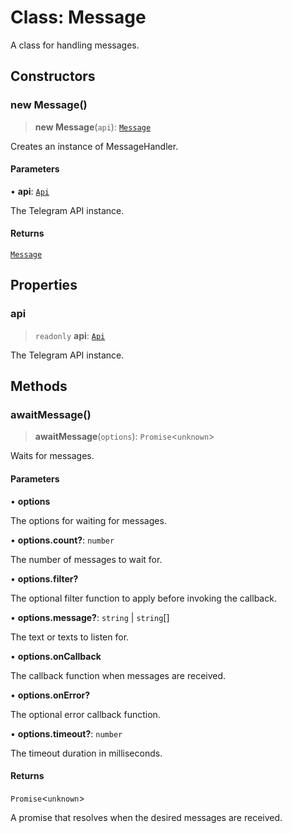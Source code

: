 # Class: Message

A class for handling messages.

## Constructors

### new Message()

> **new Message**(`api`): [`Message`](./src/classes/Message.md)

Creates an instance of MessageHandler.

#### Parameters

• **api**: [`Api`](./src/classes/Api.md)

The Telegram API instance.

#### Returns

[`Message`](./src/classes/Message.md)

## Properties

### api

> `readonly` **api**: [`Api`](./src/classes/Api.md)

The Telegram API instance.

## Methods

### awaitMessage()

> **awaitMessage**(`options`): `Promise`\<`unknown`\>

Waits for messages.

#### Parameters

• **options**

The options for waiting for messages.

• **options.count?**: `number`

The number of messages to wait for.

• **options.filter?**

The optional filter function to apply before invoking the callback.

• **options.message?**: `string` \| `string`[]

The text or texts to listen for.

• **options.onCallback**

The callback function when messages are received.

• **options.onError?**

The optional error callback function.

• **options.timeout?**: `number`

The timeout duration in milliseconds.

#### Returns

`Promise`\<`unknown`\>

A promise that resolves when the desired messages are received.

